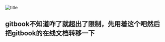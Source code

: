 ![title](https://i.loli.net/2019/04/26/5cc2505674b77.jpg)

## gitbook不知道咋了就超出了限制，先用着这个吧然后把gitbook的在线文档转移一下 